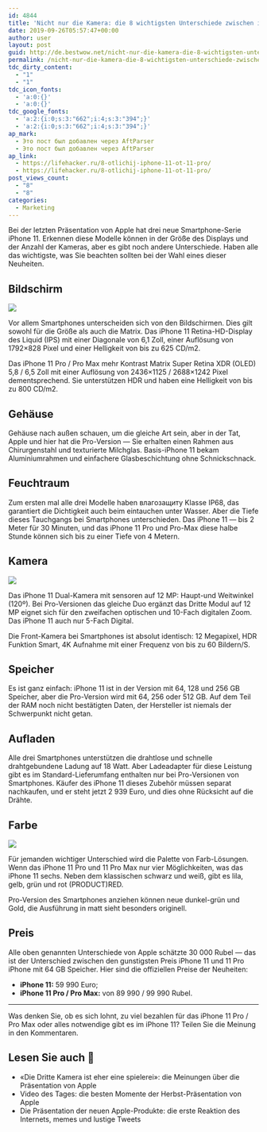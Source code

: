 ```yaml
---
id: 4844
title: 'Nicht nur die Kamera: die 8 wichtigsten Unterschiede zwischen iPhone 11 vom iPhone 11 Pro und Pro Max'
date: 2019-09-26T05:57:47+00:00
author: user
layout: post
guid: http://de.bestwow.net/nicht-nur-die-kamera-die-8-wichtigsten-unterschiede-zwischen-iphone-11-vom-iphone-11-pro-und-pro-max/
permalink: /nicht-nur-die-kamera-die-8-wichtigsten-unterschiede-zwischen-iphone-11-vom-iphone-11-pro-und-pro-max/
tdc_dirty_content:
  - "1"
  - "1"
tdc_icon_fonts:
  - 'a:0:{}'
  - 'a:0:{}'
tdc_google_fonts:
  - 'a:2:{i:0;s:3:"662";i:4;s:3:"394";}'
  - 'a:2:{i:0;s:3:"662";i:4;s:3:"394";}'
ap_mark:
  - Это пост был добавлен через AftParser
  - Это пост был добавлен через AftParser
ap_link:
  - https://lifehacker.ru/8-otlichij-iphone-11-ot-11-pro/
  - https://lifehacker.ru/8-otlichij-iphone-11-ot-11-pro/
post_views_count:
  - "8"
  - "8"
categories:
  - Marketing
---
```

Bei der letzten Präsentation von Apple hat drei neue Smartphone-Serie iPhone 11. Erkennen diese Modelle können in der Größe des Displays und der Anzahl der Kameras, aber es gibt noch andere Unterschiede. Haben alle das wichtigste, was Sie beachten sollten bei der Wahl eines dieser Neuheiten.

## Bildschirm

![](http://de.bestwow.net/wp-content/uploads/2019/09/ne-tol-ko-kamery-8-glavnyh-otlichiy-iphone-11-ot-iphone-11-pro-i-pro-max-1.jpg) 

Vor allem Smartphones unterscheiden sich von den Bildschirmen. Dies gilt sowohl für die Größe als auch die Matrix. Das iPhone 11 Retina-HD-Display des Liquid (IPS) mit einer Diagonale von 6,1 Zoll, einer Auflösung von 1792×828 Pixel und einer Helligkeit von bis zu 625 CD/m2.

Das iPhone 11 Pro / Pro Max mehr Kontrast Matrix Super Retina XDR (OLED) 5,8 / 6,5 Zoll mit einer Auflösung von 2436×1125 / 2688×1242 Pixel dementsprechend. Sie unterstützen HDR und haben eine Helligkeit von bis zu 800 CD/m2.

## Gehäuse

Gehäuse nach außen schauen, um die gleiche Art sein, aber in der Tat, Apple und hier hat die Pro-Version — Sie erhalten einen Rahmen aus Chirurgenstahl und texturierte Milchglas. Basis-iPhone 11 bekam Aluminiumrahmen und einfachere Glasbeschichtung ohne Schnickschnack.

## Feuchtraum

Zum ersten mal alle drei Modelle haben влагозащиту Klasse IP68, das garantiert die Dichtigkeit auch beim eintauchen unter Wasser. Aber die Tiefe dieses Tauchgangs bei Smartphones unterschieden. Das iPhone 11 — bis 2 Meter für 30 Minuten, und das iPhone 11 Pro und Pro-Max diese halbe Stunde können sich bis zu einer Tiefe von 4 Metern.

## Kamera

![](http://de.bestwow.net/wp-content/uploads/2019/09/ne-tol-ko-kamery-8-glavnyh-otlichiy-iphone-11-ot-iphone-11-pro-i-pro-max-2.jpg) 

Das iPhone 11 Dual-Kamera mit sensoren auf 12 MP: Haupt-und Weitwinkel (120º). Bei Pro-Versionen das gleiche Duo ergänzt das Dritte Modul auf 12 MP eignet sich für den zweifachen optischen und 10-Fach digitalen Zoom. Das iPhone 11 auch nur 5-Fach Digital.

Die Front-Kamera bei Smartphones ist absolut identisch: 12 Megapixel, HDR Funktion Smart, 4K Aufnahme mit einer Frequenz von bis zu 60 Bildern/S.

## Speicher

Es ist ganz einfach: iPhone 11 ist in der Version mit 64, 128 und 256 GB Speicher, aber die Pro-Version wird mit 64, 256 oder 512 GB. Auf dem Teil der RAM noch nicht bestätigten Daten, der Hersteller ist niemals der Schwerpunkt nicht getan.

## Aufladen

Alle drei Smartphones unterstützen die drahtlose und schnelle drahtgebundene Ladung auf 18 Watt. Aber Ladeadapter für diese Leistung gibt es im Standard-Lieferumfang enthalten nur bei Pro-Versionen von Smartphones. Käufer des iPhone 11 dieses Zubehör müssen separat nachkaufen, und er steht jetzt 2 939 Euro, und dies ohne Rücksicht auf die Drähte.

## Farbe

![](http://de.bestwow.net/wp-content/uploads/2019/09/ne-tol-ko-kamery-8-glavnyh-otlichiy-iphone-11-ot-iphone-11-pro-i-pro-max-3.jpg) 

Für jemanden wichtiger Unterschied wird die Palette von Farb-Lösungen. Wenn das iPhone 11 Pro und 11 Pro Max nur vier Möglichkeiten, was das iPhone 11 sechs. Neben dem klassischen schwarz und weiß, gibt es lila, gelb, grün und rot (PRODUCT)RED.

Pro-Version des Smartphones anziehen können neue dunkel-grün und Gold, die Ausführung in matt sieht besonders originell.

## Preis

Alle oben genannten Unterschiede von Apple schätzte 30 000 Rubel — das ist der Unterschied zwischen den gunstigsten Preis iPhone 11 und 11 Pro iPhone mit 64 GB Speicher. Hier sind die offiziellen Preise der Neuheiten:

  * **iPhone 11:** 59 990 Euro;
  * **iPhone 11 Pro / Pro Max:** von 89 990 / 99 990 Rubel.

* * *

Was denken Sie, ob es sich lohnt, zu viel bezahlen für das iPhone 11 Pro / Pro Max oder alles notwendige gibt es im iPhone 11? Teilen Sie die Meinung in den Kommentaren.

<div>
  <h2 class="read-also__title">
    <span>Lesen Sie auch</span> <span>🧐 </span>
  </h2>
  
  <ul class="read-also__list">
    <li>
      «Die Dritte Kamera ist eher eine spielerei»: die Meinungen über die Präsentation von Apple
    </li>
    <li>
      Video des Tages: die besten Momente der Herbst-Präsentation von Apple
    </li>
    <li>
      Die Präsentation der neuen Apple-Produkte: die erste Reaktion des Internets, memes und lustige Tweets
    </li>
  </ul>
</div>